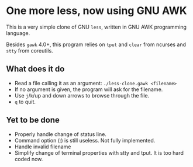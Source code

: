 # One more less, now using GNU AWK

This is a very simple clone of GNU `less`, written in GNU AWK programming language.

Besides `gawk` 4.0+, this program relies on `tput` and `clear` from ncurses and `stty` from coreutils. 

## What does it do

- Read a file calling it as an argument: `./less-clone.gawk <filename>`
- If no argument is given, the program will ask for the filename.
- Use `j`/`k`/up and down arrows to browse through the file.
- `q` to quit.

## Yet to be done

- Properly handle change of status line.
- Command option (:) is still useless. Not fully implemented.
- Handle invalid filename
- Simplify change of terminal properties with stty and tput. It is too hard coded now.

